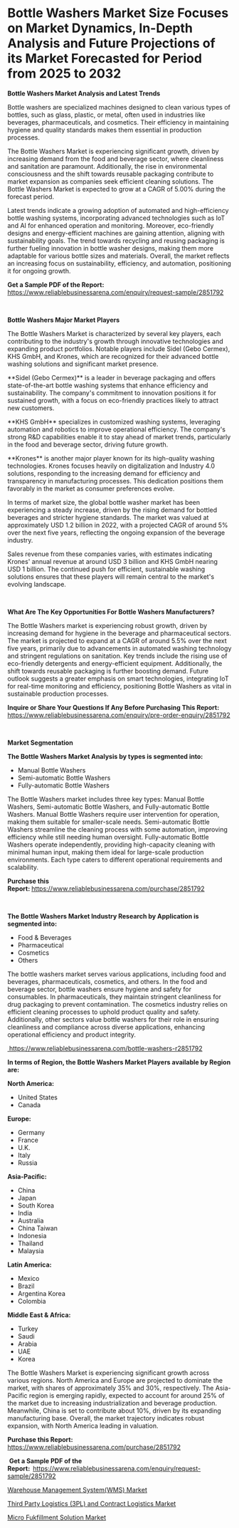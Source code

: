 <p><h1>Bottle Washers Market Size Focuses on Market Dynamics, In-Depth Analysis and Future Projections of its Market Forecasted for Period from 2025 to 2032</h1></p><p><strong>Bottle Washers Market Analysis and Latest Trends</strong></p>
<p><p>Bottle washers are specialized machines designed to clean various types of bottles, such as glass, plastic, or metal, often used in industries like beverages, pharmaceuticals, and cosmetics. Their efficiency in maintaining hygiene and quality standards makes them essential in production processes.</p><p>The Bottle Washers Market is experiencing significant growth, driven by increasing demand from the food and beverage sector, where cleanliness and sanitation are paramount. Additionally, the rise in environmental consciousness and the shift towards reusable packaging contribute to market expansion as companies seek efficient cleaning solutions. The Bottle Washers Market is expected to grow at a CAGR of 5.00% during the forecast period.</p><p>Latest trends indicate a growing adoption of automated and high-efficiency bottle washing systems, incorporating advanced technologies such as IoT and AI for enhanced operation and monitoring. Moreover, eco-friendly designs and energy-efficient machines are gaining attention, aligning with sustainability goals. The trend towards recycling and reusing packaging is further fueling innovation in bottle washer designs, making them more adaptable for various bottle sizes and materials. Overall, the market reflects an increasing focus on sustainability, efficiency, and automation, positioning it for ongoing growth.</p></p>
<p><strong>Get a Sample PDF of the Report:&nbsp;</strong> <a href="https://www.reliablebusinessarena.com/enquiry/request-sample/2851792?utm_campaign=2133&utm_medium=2&utm_source=Github&utm_content=ia&utm_term=11032025&utm_id=bottle-washers">https://www.reliablebusinessarena.com/enquiry/request-sample/2851792</a></p>
<p>&nbsp;</p>
<p><strong>Bottle Washers Major Market Players</strong></p>
<p><p>The Bottle Washers Market is characterized by several key players, each contributing to the industry's growth through innovative technologies and expanding product portfolios. Notable players include Sidel (Gebo Cermex), KHS GmbH, and Krones, which are recognized for their advanced bottle washing solutions and significant market presence.</p><p>**Sidel (Gebo Cermex)** is a leader in beverage packaging and offers state-of-the-art bottle washing systems that enhance efficiency and sustainability. The company's commitment to innovation positions it for sustained growth, with a focus on eco-friendly practices likely to attract new customers. </p><p>**KHS GmbH** specializes in customized washing systems, leveraging automation and robotics to improve operational efficiency. The company's strong R&D capabilities enable it to stay ahead of market trends, particularly in the food and beverage sector, driving future growth.</p><p>**Krones** is another major player known for its high-quality washing technologies. Krones focuses heavily on digitalization and Industry 4.0 solutions, responding to the increasing demand for efficiency and transparency in manufacturing processes. This dedication positions them favorably in the market as consumer preferences evolve.</p><p>In terms of market size, the global bottle washer market has been experiencing a steady increase, driven by the rising demand for bottled beverages and stricter hygiene standards. The market was valued at approximately USD 1.2 billion in 2022, with a projected CAGR of around 5% over the next five years, reflecting the ongoing expansion of the beverage industry.</p><p>Sales revenue from these companies varies, with estimates indicating Krones' annual revenue at around USD 3 billion and KHS GmbH nearing USD 1 billion. The continued push for efficient, sustainable washing solutions ensures that these players will remain central to the market's evolving landscape.</p></p>
<p>&nbsp;</p>
<p><strong>What Are The Key Opportunities For Bottle Washers Manufacturers?</strong></p>
<p><p>The Bottle Washers market is experiencing robust growth, driven by increasing demand for hygiene in the beverage and pharmaceutical sectors. The market is projected to expand at a CAGR of around 5.5% over the next five years, primarily due to advancements in automated washing technology and stringent regulations on sanitation. Key trends include the rising use of eco-friendly detergents and energy-efficient equipment. Additionally, the shift towards reusable packaging is further boosting demand. Future outlook suggests a greater emphasis on smart technologies, integrating IoT for real-time monitoring and efficiency, positioning Bottle Washers as vital in sustainable production processes.</p></p>
<p><strong>Inquire or Share Your Questions If Any Before Purchasing This Report:</strong> <a href="https://www.reliablebusinessarena.com/enquiry/pre-order-enquiry/2851792?utm_campaign=2133&utm_medium=2&utm_source=Github&utm_content=ia&utm_term=11032025&utm_id=bottle-washers">https://www.reliablebusinessarena.com/enquiry/pre-order-enquiry/2851792</a></p>
<p>&nbsp;</p>
<p><strong>Market Segmentation</strong></p>
<p><strong>The Bottle Washers Market Analysis by types is segmented into:</strong></p>
<p><ul><li>Manual Bottle Washers</li><li>Semi-automatic Bottle Washers</li><li>Fully-automatic Bottle Washers</li></ul></p>
<p><p>The Bottle Washers market includes three key types: Manual Bottle Washers, Semi-automatic Bottle Washers, and Fully-automatic Bottle Washers. Manual Bottle Washers require user intervention for operation, making them suitable for smaller-scale needs. Semi-automatic Bottle Washers streamline the cleaning process with some automation, improving efficiency while still needing human oversight. Fully-automatic Bottle Washers operate independently, providing high-capacity cleaning with minimal human input, making them ideal for large-scale production environments. Each type caters to different operational requirements and scalability.</p></p>
<p><strong>Purchase this Report:&nbsp;</strong><a href="https://www.reliablebusinessarena.com/purchase/2851792?utm_campaign=2133&utm_medium=2&utm_source=Github&utm_content=ia&utm_term=11032025&utm_id=bottle-washers">https://www.reliablebusinessarena.com/purchase/2851792</a></p>
<p>&nbsp;</p>
<p><strong>The Bottle Washers Market Industry Research by Application is segmented into:</strong></p>
<p><ul><li>Food & Beverages</li><li>Pharmaceutical</li><li>Cosmetics</li><li>Others</li></ul></p>
<p><p>The bottle washers market serves various applications, including food and beverages, pharmaceuticals, cosmetics, and others. In the food and beverage sector, bottle washers ensure hygiene and safety for consumables. In pharmaceuticals, they maintain stringent cleanliness for drug packaging to prevent contamination. The cosmetics industry relies on efficient cleaning processes to uphold product quality and safety. Additionally, other sectors value bottle washers for their role in ensuring cleanliness and compliance across diverse applications, enhancing operational efficiency and product integrity.</p></p>
<p><a href="https://www.reliablebusinessarena.com/bottle-washers-r2851792?utm_campaign=2133&utm_medium=2&utm_source=Github&utm_content=ia&utm_term=11032025&utm_id=bottle-washers">&nbsp;https://www.reliablebusinessarena.com/bottle-washers-r2851792</a></p>
<p><strong>In terms of Region, the Bottle Washers Market Players available by Region are:</strong></p>
<p>
    <p> <strong> North America: </strong>
        <ul>
            <li>United States</li>
            <li>Canada</li>
        </ul>
        </p> 
    <p> <strong> Europe: </strong>
        <ul>
            <li>Germany</li>
            <li>France</li>
            <li>U.K.</li>
            <li>Italy</li>
            <li>Russia</li>
        </ul>
        </p> 
    <p> <strong> Asia-Pacific: </strong>
        <ul>
            <li>China</li>
            <li>Japan</li>
            <li>South Korea</li>
            <li>India</li>
            <li>Australia</li>
            <li>China Taiwan</li>
            <li>Indonesia</li>
            <li>Thailand</li>
            <li>Malaysia</li>
        </ul>
        </p> 
    <p> <strong> Latin America: </strong>
        <ul>
            <li>Mexico</li>
            <li>Brazil</li>
            <li>Argentina Korea</li>
            <li>Colombia</li>
        </ul>
        </p> 
    <p> <strong> Middle East & Africa: </strong>
        <ul>
            <li>Turkey</li>
            <li>Saudi</li>
            <li>Arabia</li>
            <li>UAE</li>
            <li>Korea</li>
        </ul>
    </p>
    </p>
<p><p>The Bottle Washers Market is experiencing significant growth across various regions. North America and Europe are projected to dominate the market, with shares of approximately 35% and 30%, respectively. The Asia-Pacific region is emerging rapidly, expected to account for around 25% of the market due to increasing industrialization and beverage production. Meanwhile, China is set to contribute about 10%, driven by its expanding manufacturing base. Overall, the market trajectory indicates robust expansion, with North America leading in valuation.</p></p>
<p><strong>Purchase this Report: </strong><a href="https://www.reliablebusinessarena.com/purchase/2851792?utm_campaign=2133&utm_medium=2&utm_source=Github&utm_content=ia&utm_term=11032025&utm_id=bottle-washers">https://www.reliablebusinessarena.com/purchase/2851792</a></p>
<p>&nbsp;<strong>Get a Sample PDF of the Report:&nbsp;&nbsp;</strong><a href="https://www.reliablebusinessarena.com/enquiry/request-sample/2851792?utm_campaign=2133&utm_medium=2&utm_source=Github&utm_content=ia&utm_term=11032025&utm_id=bottle-washers">https://www.reliablebusinessarena.com/enquiry/request-sample/2851792</a></p>
<p><strong></strong></p>
<p><p><a href="https://github.com/lylyparadise/Market-Research-Report-List-6/blob/main/warehouse-management-systemwms-market.md?utm_campaign=2133&utm_medium=2&utm_source=Github&utm_content=ia&utm_term=11032025&utm_id=bottle-washers">Warehouse Management System(WMS) Market</a></p><p><a href="https://github.com/pelegeazlie5/Market-Research-Report-List-1/blob/main/third-party-logistics-3pl-and-contract-logistics-market.md?utm_campaign=2133&utm_medium=2&utm_source=Github&utm_content=ia&utm_term=11032025&utm_id=bottle-washers">Third Party Logistics (3PL) and Contract Logistics Market</a></p><p><a href="https://github.com/paulierasho/Market-Research-Report-List-1/blob/main/micro-fukfillment-solution-market.md?utm_campaign=2133&utm_medium=2&utm_source=Github&utm_content=ia&utm_term=11032025&utm_id=bottle-washers">Micro Fukfillment Solution Market</a></p></p>